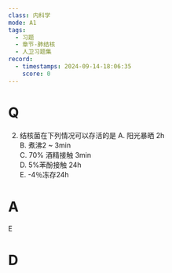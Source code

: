 ```yaml
---
class: 内科学
mode: A1
tags:
  - 习题
  - 章节-肺结核
  - 人卫习题集
record:
  - timestamps: 2024-09-14-18:06:35
    score: 0
---
```


# Q
2. 结核菌在下列情况可以存活的是
A. 阳光暴晒 2h  
B. 煮沸2 ~ 3min  
C. 70% 酒精接触 3min  
D. 5%苯酚接触 24h  
E. -4％冻存24h
# A
E
# D
